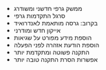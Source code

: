 - ממשק גרפי חדשני ומשודרג
- סרגל התקדמות גרפי
- בקרוב: גרסה מותאמת לאנדרואיד
- אייקון חדש ומודרני
- הוספת מידע מפורט על שגיאות
- הוספת הודעת אזהרה לפני הפעלה
- התקנה פשוטה ומתקדמת יותר
- אפשרות הסרת התקנה טובה יותר